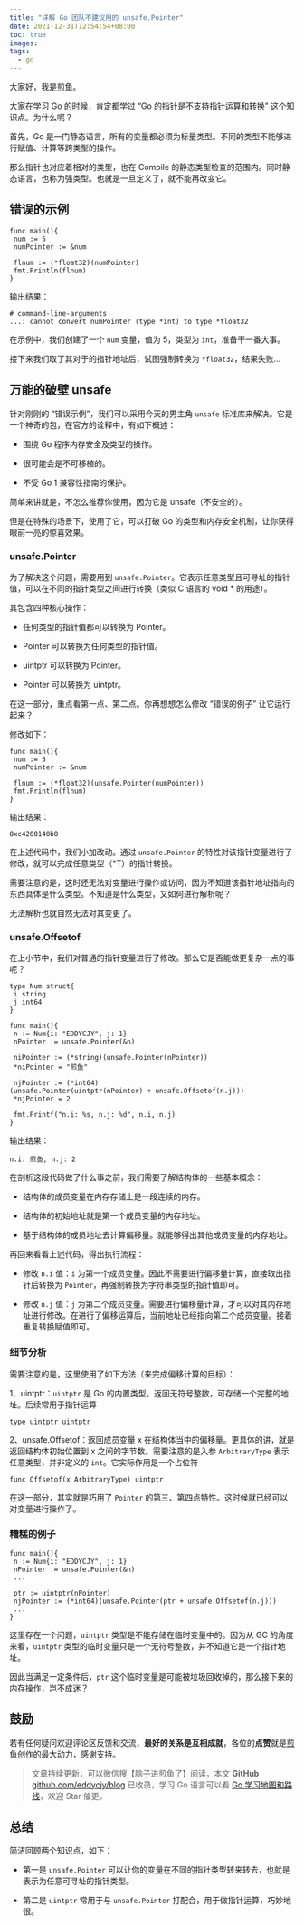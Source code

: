 ```yaml
---
title: "详解 Go 团队不建议用的 unsafe.Pointer"
date: 2021-12-31T12:54:54+08:00
toc: true
images:
tags: 
  - go
---
```


大家好，我是煎鱼。

大家在学习 Go 的时候，肯定都学过 “Go 的指针是不支持指针运算和转换” 这个知识点。为什么呢？

首先，Go 是一门静态语言，所有的变量都必须为标量类型。不同的类型不能够进行赋值、计算等跨类型的操作。

那么指针也对应着相对的类型，也在 Compile 的静态类型检查的范围内。同时静态语言，也称为强类型。也就是一旦定义了，就不能再改变它。

错误的示例
-----

```
func main(){
 num := 5
 numPointer := &num

 flnum := (*float32)(numPointer)
 fmt.Println(flnum)
}
```

输出结果：

```
# command-line-arguments
...: cannot convert numPointer (type *int) to type *float32
```

在示例中，我们创建了一个 `num` 变量，值为 5，类型为 `int`，准备干一番大事。

接下来我们取了其对于的指针地址后，试图强制转换为 `*float32`，结果失败...

万能的破壁 unsafe
------------

针对刚刚的 “错误示例”，我们可以采用今天的男主角 `unsafe` 标准库来解决。它是一个神奇的包，在官方的诠释中，有如下概述：

*   围绕 Go 程序内存安全及类型的操作。
    
*   很可能会是不可移植的。
    
*   不受 Go 1 兼容性指南的保护。
    

简单来讲就是，不怎么推荐你使用，因为它是 unsafe（不安全的）。

但是在特殊的场景下，使用了它，可以打破 Go 的类型和内存安全机制，让你获得眼前一亮的惊喜效果。

### unsafe.Pointer

为了解决这个问题，需要用到 `unsafe.Pointer`。它表示任意类型且可寻址的指针值，可以在不同的指针类型之间进行转换（类似 C 语言的 void \* 的用途）。

其包含四种核心操作：

*   任何类型的指针值都可以转换为 Pointer。
    
*   Pointer 可以转换为任何类型的指针值。
    
*   uintptr 可以转换为 Pointer。
    
*   Pointer 可以转换为 uintptr。
    

在这一部分，重点看第一点、第二点。你再想想怎么修改 “错误的例子” 让它运行起来？

修改如下：  

```
func main(){
 num := 5
 numPointer := &num

 flnum := (*float32)(unsafe.Pointer(numPointer))
 fmt.Println(flnum)
}
```

输出结果：

```
0xc4200140b0
```

在上述代码中，我们小加改动。通过 `unsafe.Pointer` 的特性对该指针变量进行了修改，就可以完成任意类型（\*T）的指针转换。

需要注意的是，这时还无法对变量进行操作或访问，因为不知道该指针地址指向的东西具体是什么类型。不知道是什么类型，又如何进行解析呢？

无法解析也就自然无法对其变更了。

### unsafe.Offsetof

在上小节中，我们对普通的指针变量进行了修改。那么它是否能做更复杂一点的事呢？

```
type Num struct{
 i string
 j int64
}

func main(){
 n := Num{i: "EDDYCJY", j: 1}
 nPointer := unsafe.Pointer(&n)

 niPointer := (*string)(unsafe.Pointer(nPointer))
 *niPointer = "煎鱼"

 njPointer := (*int64)(unsafe.Pointer(uintptr(nPointer) + unsafe.Offsetof(n.j)))
 *njPointer = 2

 fmt.Printf("n.i: %s, n.j: %d", n.i, n.j)
}
```

输出结果：

```
n.i: 煎鱼, n.j: 2
```

在剖析这段代码做了什么事之前，我们需要了解结构体的一些基本概念：

*   结构体的成员变量在内存存储上是一段连续的内存。
    
*   结构体的初始地址就是第一个成员变量的内存地址。
    
*   基于结构体的成员地址去计算偏移量。就能够得出其他成员变量的内存地址。
    

再回来看看上述代码，得出执行流程：

*   修改 `n.i` 值：`i` 为第一个成员变量。因此不需要进行偏移量计算，直接取出指针后转换为 `Pointer`，再强制转换为字符串类型的指针值即可。
    
*   修改 `n.j` 值：`j` 为第二个成员变量。需要进行偏移量计算，才可以对其内存地址进行修改。在进行了偏移运算后，当前地址已经指向第二个成员变量。接着重复转换赋值即可。
    

### 细节分析

需要注意的是，这里使用了如下方法（来完成偏移计算的目标）：

1、uintptr：`uintptr` 是 Go 的内置类型。返回无符号整数，可存储一个完整的地址。后续常用于指针运算

```
type uintptr uintptr
```

2、unsafe.Offsetof：返回成员变量 x 在结构体当中的偏移量。更具体的讲，就是返回结构体初始位置到 x 之间的字节数。需要注意的是入参 `ArbitraryType` 表示任意类型，并非定义的 `int`。它实际作用是一个占位符

```
func Offsetof(x ArbitraryType) uintptr
```

在这一部分，其实就是巧用了 `Pointer` 的第三、第四点特性。这时候就已经可以对变量进行操作了。

### 糟糕的例子

```
func main(){
 n := Num{i: "EDDYCJY", j: 1}
 nPointer := unsafe.Pointer(&n)
 ...

 ptr := uintptr(nPointer)
 njPointer := (*int64)(unsafe.Pointer(ptr + unsafe.Offsetof(n.j)))
 ...
}
```

这里存在一个问题，`uintptr` 类型是不能存储在临时变量中的。因为从 GC 的角度来看，`uintptr` 类型的临时变量只是一个无符号整数，并不知道它是一个指针地址。

因此当满足一定条件后，`ptr` 这个临时变量是可能被垃圾回收掉的，那么接下来的内存操作，岂不成迷？

## 鼓励

若有任何疑问欢迎评论区反馈和交流，**最好的关系是互相成就**，各位的**点赞**就是[煎鱼](https://github.com/eddycjy)创作的最大动力，感谢支持。

> 文章持续更新，可以微信搜【脑子进煎鱼了】阅读，本文 **GitHub** [github.com/eddycjy/blog](https://github.com/eddycjy/blog) 已收录，学习 Go 语言可以看 [Go 学习地图和路线](https://github.com/eddycjy/go-developer-roadmap)，欢迎 Star 催更。

总结
--

简洁回顾两个知识点，如下：

*   第一是 `unsafe.Pointer` 可以让你的变量在不同的指针类型转来转去，也就是表示为任意可寻址的指针类型。
    
*   第二是 `uintptr` 常用于与 `unsafe.Pointer` 打配合，用于做指针运算，巧妙地很。